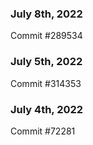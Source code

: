 ### July 8th, 2022

Commit #289534

### July 5th, 2022

Commit #314353


### July 4th, 2022

Commit #72281
